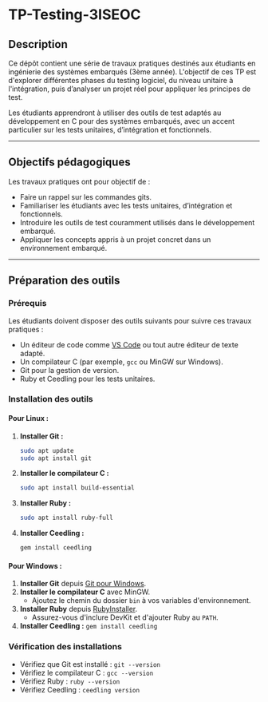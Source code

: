 # TP-Testing-3ISEOC

## Description
Ce dépôt contient une série de travaux pratiques destinés aux étudiants en ingénierie des systèmes embarqués (3ème année). L'objectif de ces TP est d'explorer différentes phases du testing logiciel, du niveau unitaire à l'intégration, puis d’analyser un projet réel pour appliquer les principes de test.

Les étudiants apprendront à utiliser des outils de test adaptés au développement en C pour des systèmes embarqués, avec un accent particulier sur les tests unitaires, d’intégration et fonctionnels.

---

## Objectifs pédagogiques
Les travaux pratiques ont pour objectif de :
- Faire un rappel sur les commandes gits.
- Familiariser les étudiants avec les tests unitaires, d’intégration et fonctionnels.
- Introduire les outils de test couramment utilisés dans le développement embarqué.
- Appliquer les concepts appris à un projet concret dans un environnement embarqué.

---

## Préparation des outils
### Prérequis
Les étudiants doivent disposer des outils suivants pour suivre ces travaux pratiques :
- Un éditeur de code comme [VS Code](https://code.visualstudio.com/) ou tout autre éditeur de texte adapté.
- Un compilateur C (par exemple, `gcc` ou MinGW sur Windows).
- Git pour la gestion de version.
- Ruby et Ceedling pour les tests unitaires.

### Installation des outils
#### Pour Linux :
1. **Installer Git :**
   ```bash
   sudo apt update
   sudo apt install git
2. **Installer le compilateur C :**
   ```bash
   sudo apt install build-essential
3. **Installer Ruby :**
   ```bash
   sudo apt install ruby-full
4. **Installer Ceedling :**
   ```bash
   gem install ceedling
#### Pour Windows :
1.  **Installer Git** depuis [Git pour Windows](https://git-scm.com/).
2.  **Installer le compilateur C** avec MinGW.
    -   Ajoutez le chemin du dossier `bin` à vos variables d'environnement.
3.  **Installer Ruby** depuis [RubyInstaller](https://rubyinstaller.org/).
    -   Assurez-vous d'inclure DevKit et d'ajouter Ruby au `PATH`.
4.  **Installer Ceedling :**
    `gem install ceedling`
    
### Vérification des installations
-   Vérifiez que Git est installé :
    `git --version`
-   Vérifiez le compilateur C :
    `gcc --version`
-   Vérifiez Ruby :
    `ruby --version`
-   Vérifiez Ceedling :
    `ceedling version`
